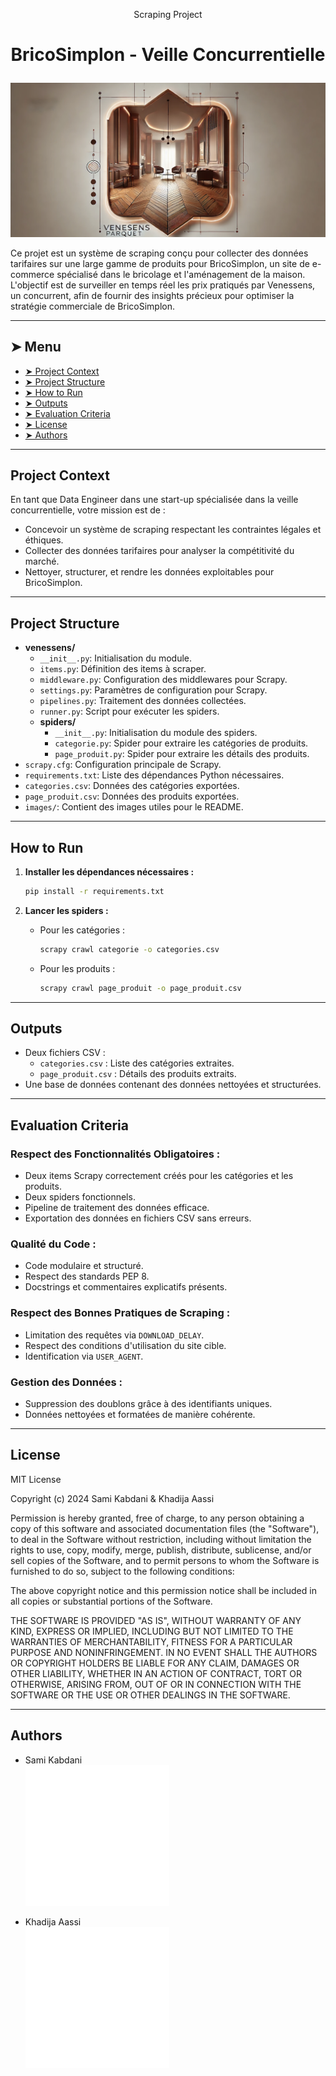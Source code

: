 
<p align="center">Scraping Project</p>

# <p align="center">BricoSimplon - Veille Concurrentielle</p>
<p align="center">
    <img src="images/banner.png" alt="Banner">
</p>

Ce projet est un système de scraping conçu pour collecter des données tarifaires sur une large gamme de produits pour BricoSimplon, un site de e-commerce spécialisé dans le bricolage et l'aménagement de la maison. L'objectif est de surveiller en temps réel les prix pratiqués par Venessens, un concurrent, afin de fournir des insights précieux pour optimiser la stratégie commerciale de BricoSimplon.

---

## ➤ Menu

* [➤ Project Context](#-project-context)
* [➤ Project Structure](#-project-structure)
* [➤ How to Run](#-how-to-run)
* [➤ Outputs](#-outputs)
* [➤ Evaluation Criteria](#-evaluation-criteria)
* [➤ License](#-license)
* [➤ Authors](#-authors)

---

## Project Context

En tant que Data Engineer dans une start-up spécialisée dans la veille concurrentielle, votre mission est de :
- Concevoir un système de scraping respectant les contraintes légales et éthiques.
- Collecter des données tarifaires pour analyser la compétitivité du marché.
- Nettoyer, structurer, et rendre les données exploitables pour BricoSimplon.

---

## Project Structure

- **venessens/**
    - `__init__.py`: Initialisation du module.
    - `items.py`: Définition des items à scraper.
    - `middleware.py`: Configuration des middlewares pour Scrapy.
    - `settings.py`: Paramètres de configuration pour Scrapy.
    - `pipelines.py`: Traitement des données collectées.
    - `runner.py`: Script pour exécuter les spiders.
    - **spiders/**
        - `__init__.py`: Initialisation du module des spiders.
        - `categorie.py`: Spider pour extraire les catégories de produits.
        - `page_produit.py`: Spider pour extraire les détails des produits.
- `scrapy.cfg`: Configuration principale de Scrapy.
- `requirements.txt`: Liste des dépendances Python nécessaires.
- `categories.csv`: Données des catégories exportées.
- `page_produit.csv`: Données des produits exportées.
- `images/`: Contient des images utiles pour le README.

---

## How to Run

1. **Installer les dépendances nécessaires :**
    ```bash
    pip install -r requirements.txt
    ```

2. **Lancer les spiders :**
    - Pour les catégories :
        ```bash
        scrapy crawl categorie -o categories.csv
        ```
    - Pour les produits :
        ```bash
        scrapy crawl page_produit -o page_produit.csv
        ```

---

## Outputs

- Deux fichiers CSV :
    - `categories.csv` : Liste des catégories extraites.
    - `page_produit.csv` : Détails des produits extraits.
- Une base de données contenant des données nettoyées et structurées.

---

## Evaluation Criteria

### Respect des Fonctionnalités Obligatoires :
- Deux items Scrapy correctement créés pour les catégories et les produits.
- Deux spiders fonctionnels.
- Pipeline de traitement des données efficace.
- Exportation des données en fichiers CSV sans erreurs.

### Qualité du Code :
- Code modulaire et structuré.
- Respect des standards PEP 8.
- Docstrings et commentaires explicatifs présents.

### Respect des Bonnes Pratiques de Scraping :
- Limitation des requêtes via `DOWNLOAD_DELAY`.
- Respect des conditions d'utilisation du site cible.
- Identification via `USER_AGENT`.

### Gestion des Données :
- Suppression des doublons grâce à des identifiants uniques.
- Données nettoyées et formatées de manière cohérente.

---

## License

MIT License

Copyright (c) 2024 Sami Kabdani & Khadija Aassi

Permission is hereby granted, free of charge, to any person obtaining a copy
of this software and associated documentation files (the "Software"), to deal
in the Software without restriction, including without limitation the rights to use, copy, modify, merge, publish, distribute, sublicense, and/or sell copies of the Software, and to permit persons to whom the Software is furnished to do so, subject to the following conditions:

The above copyright notice and this permission notice shall be included in all copies or substantial portions of the Software.

THE SOFTWARE IS PROVIDED "AS IS", WITHOUT WARRANTY OF ANY KIND, EXPRESS OR IMPLIED, INCLUDING BUT NOT LIMITED TO THE WARRANTIES OF MERCHANTABILITY, FITNESS FOR A PARTICULAR PURPOSE AND NONINFRINGEMENT. IN NO EVENT SHALL THE AUTHORS OR COPYRIGHT HOLDERS BE LIABLE FOR ANY CLAIM, DAMAGES OR OTHER LIABILITY, WHETHER IN AN ACTION OF CONTRACT, TORT OR OTHERWISE, ARISING FROM, OUT OF OR IN CONNECTION WITH THE SOFTWARE OR THE USE OR OTHER DEALINGS IN THE SOFTWARE.

---

## Authors

- Sami Kabdani  
  [![GitHub Logo](images/github-mark.png)](https://github.com/Sami-Kbdn)

- Khadija Aassi  
  [![GitHub Logo](images/github-mark.png)](https://github.com/Khadaassi)

